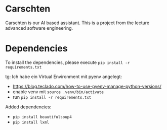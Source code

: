 # Carschten

Carschten is our AI based assistant. This is a project from the lecture advanced software engineering.

# Dependencies

To install the dependencies, please execute `pip install -r requirements.txt`

tg: Ich habe ein Virtual Environment mit pyenv angelegt:

- https://blog.teclado.com/how-to-use-pyenv-manage-python-versions/
- enable venv mit `source .venv/bin/activate`
- run `pip install -r requirements.txt`

Added dependencies:

- `pip install beautifulsoup4`
- `pip install lxml`
